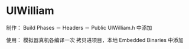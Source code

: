 # UIWilliam
制作：
Build Phases － Headers － Public
UIWilliam.h 中添加

使用：
模拟器真机各编译一次
拷贝进项目，本地 Embedded Binaries 中添加
